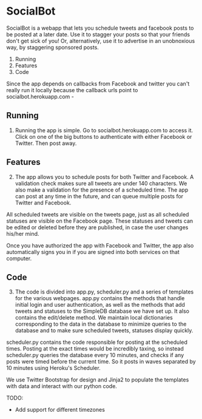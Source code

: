 # SocialBot #

SocialBot is a webapp that lets you schedule tweets and facebook posts to be posted
at a later date. Use it to stagger your posts so that your friends don't get
sick of you! Or, alternatively, use it to advertise in an unobnoxious way, by
staggering sponsored posts. 

1. Running
2. Features
3. Code


Since the app depends on callbacks from Facebook and twitter you can't really run it locally because the callback urls point to socialbot.herokuapp.com
*-*

## Running ##
1) Running the app is simple. Go to socialbot.herokuapp.com to access it. Click on
one of the big buttons to authenticate with either Facebook or Twitter. Then post away.

## Features ##
2) The app allows you to schedule posts for both Twitter and Facebook. A validation
check makes sure all tweets are under 140 characters.  We also make a validation for the 
presence of a scheduled time. The app can post at any time in
the future, and can queue multiple posts for Twitter and Facebook.

All scheduled tweets are visible on the tweets page, just as all scheduled statuses
are visible on the Facebook page. These statuses and tweets can be edited or deleted
before they are published, in case the user changes his/her mind.

Once you have authorized the app with Facebook and Twitter, the app also automatically
signs you in if you are signed into both services on that computer.

## Code ##
3) The code is divided into app.py, scheduler.py and a series of templates for the
various webpages. app.py contains the methods that handle initial login and user
authentication, as well as the methods that add tweets and statuses to the SimpleDB
database we have set up. It also contains the edit/delete method. We maintain local dictionaries
corresponding to the data in the database to minimize queries to the database and to
make sure scheduled tweets, statuses display quickly.

scheduler.py contains the code responsible for posting at the scheduled times. Posting
at the exact times would be incredibly taxing, so instead scheduler.py queries the
database every 10 minutes, and checks if any posts were timed before the current time.
So it posts in waves separated by 10 minutes using Heroku's Scheduler.

We use Twitter Bootstrap for design and Jinja2 to populate the templates with data
and interact with our python code.

TODO:
- Add support for different timezones
